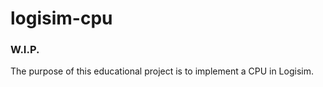 # logisim-cpu
### W.I.P.

The purpose of this educational project is to implement a CPU in Logisim.

